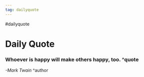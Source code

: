 ```yaml
---
tag: dailyquote
---
```


#dailyquote

# Daily Quote

### Whoever is happy will make others happy, too. ^quote
*-Mark Twain* ^author
